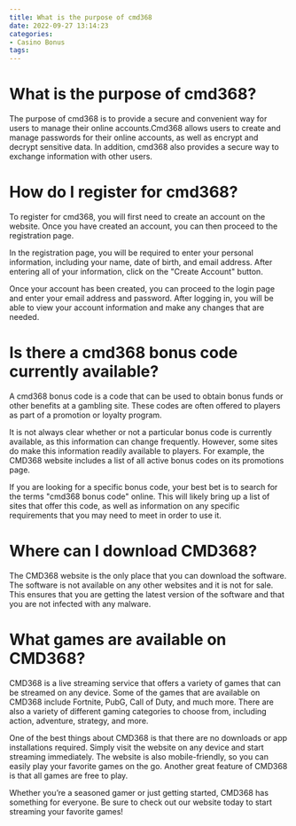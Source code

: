 ```yaml
---
title: What is the purpose of cmd368 
date: 2022-09-27 13:14:23
categories:
- Casino Bonus
tags:
---
```



#  What is the purpose of cmd368? 

The purpose of cmd368 is to provide a secure and convenient way for users to manage their online accounts.Cmd368 allows users to create and manage passwords for their online accounts, as well as encrypt and decrypt sensitive data. In addition, cmd368 also provides a secure way to exchange information with other users.

#  How do I register for cmd368? 

To register for cmd368, you will first need to create an account on the website. Once you have created an account, you can then proceed to the registration page.

In the registration page, you will be required to enter your personal information, including your name, date of birth, and email address. After entering all of your information, click on the "Create Account" button.

Once your account has been created, you can proceed to the login page and enter your email address and password. After logging in, you will be able to view your account information and make any changes that are needed.

#  Is there a cmd368 bonus code currently available? 

A cmd368 bonus code is a code that can be used to obtain bonus funds or other benefits at a gambling site. These codes are often offered to players as part of a promotion or loyalty program.

It is not always clear whether or not a particular bonus code is currently available, as this information can change frequently. However, some sites do make this information readily available to players. For example, the CMD368 website includes a list of all active bonus codes on its promotions page.

If you are looking for a specific bonus code, your best bet is to search for the terms "cmd368 bonus code" online. This will likely bring up a list of sites that offer this code, as well as information on any specific requirements that you may need to meet in order to use it.

#  Where can I download CMD368? 

The CMD368 website is the only place that you can download the software. The software is not available on any other websites and it is not for sale. This ensures that you are getting the latest version of the software and that you are not infected with any malware.

#  What games are available on CMD368?

CMD368 is a live streaming service that offers a variety of games that can be streamed on any device. Some of the games that are available on CMD368 include Fortnite, PubG, Call of Duty, and much more. There are also a variety of different gaming categories to choose from, including action, adventure, strategy, and more.

One of the best things about CMD368 is that there are no downloads or app installations required. Simply visit the website on any device and start streaming immediately. The website is also mobile-friendly, so you can easily play your favorite games on the go. Another great feature of CMD368 is that all games are free to play.

Whether you’re a seasoned gamer or just getting started, CMD368 has something for everyone. Be sure to check out our website today to start streaming your favorite games!